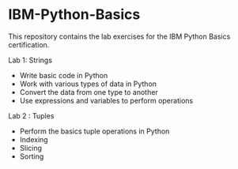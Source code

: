 # IBM-Python-Basics
This repository contains the lab exercises for the IBM Python Basics certification.  

Lab 1: Strings
-   Write basic code in Python
-   Work with various types of data in Python
-   Convert the data from one type to another
-   Use expressions and variables to perform operations

Lab 2 : Tuples
-   Perform the basics tuple operations in Python 
-   Indexing 
-   Slicing 
-   Sorting

